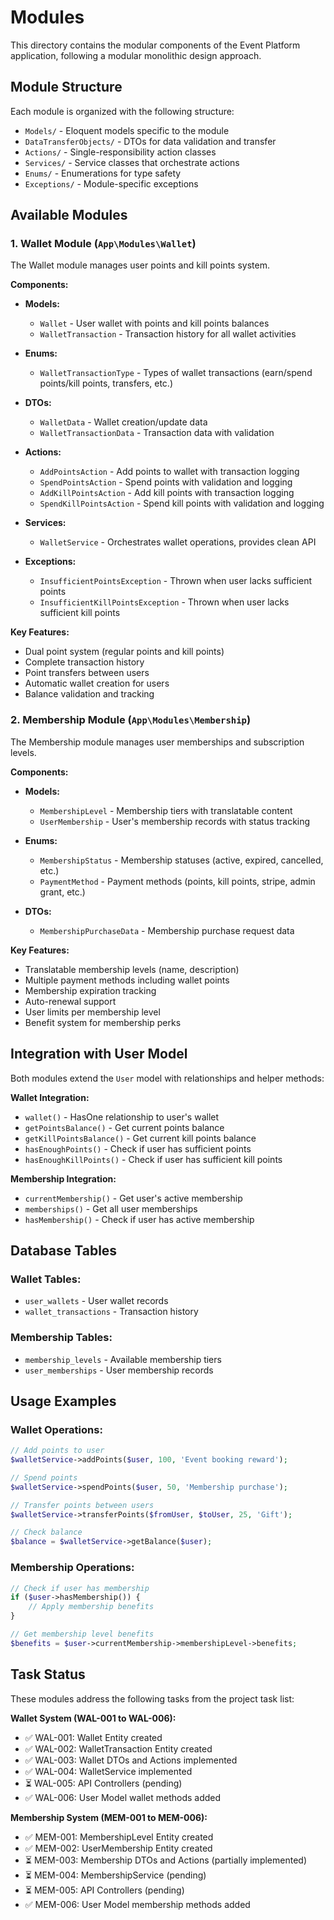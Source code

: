 # Modules

This directory contains the modular components of the Event Platform application, following a modular monolithic design approach.

## Module Structure

Each module is organized with the following structure:
- `Models/` - Eloquent models specific to the module
- `DataTransferObjects/` - DTOs for data validation and transfer
- `Actions/` - Single-responsibility action classes
- `Services/` - Service classes that orchestrate actions
- `Enums/` - Enumerations for type safety
- `Exceptions/` - Module-specific exceptions

## Available Modules

### 1. Wallet Module (`App\Modules\Wallet`)

The Wallet module manages user points and kill points system.

**Components:**
- **Models:**
  - `Wallet` - User wallet with points and kill points balances
  - `WalletTransaction` - Transaction history for all wallet activities

- **Enums:**
  - `WalletTransactionType` - Types of wallet transactions (earn/spend points/kill points, transfers, etc.)

- **DTOs:**
  - `WalletData` - Wallet creation/update data
  - `WalletTransactionData` - Transaction data with validation

- **Actions:**
  - `AddPointsAction` - Add points to wallet with transaction logging
  - `SpendPointsAction` - Spend points with validation and logging
  - `AddKillPointsAction` - Add kill points with transaction logging
  - `SpendKillPointsAction` - Spend kill points with validation and logging

- **Services:**
  - `WalletService` - Orchestrates wallet operations, provides clean API

- **Exceptions:**
  - `InsufficientPointsException` - Thrown when user lacks sufficient points
  - `InsufficientKillPointsException` - Thrown when user lacks sufficient kill points

**Key Features:**
- Dual point system (regular points and kill points)
- Complete transaction history
- Point transfers between users
- Automatic wallet creation for users
- Balance validation and tracking

### 2. Membership Module (`App\Modules\Membership`)

The Membership module manages user memberships and subscription levels.

**Components:**
- **Models:**
  - `MembershipLevel` - Membership tiers with translatable content
  - `UserMembership` - User's membership records with status tracking

- **Enums:**
  - `MembershipStatus` - Membership statuses (active, expired, cancelled, etc.)
  - `PaymentMethod` - Payment methods (points, kill points, stripe, admin grant, etc.)

- **DTOs:**
  - `MembershipPurchaseData` - Membership purchase request data

**Key Features:**
- Translatable membership levels (name, description)
- Multiple payment methods including wallet points
- Membership expiration tracking
- Auto-renewal support
- User limits per membership level
- Benefit system for membership perks

## Integration with User Model

Both modules extend the `User` model with relationships and helper methods:

**Wallet Integration:**
- `wallet()` - HasOne relationship to user's wallet
- `getPointsBalance()` - Get current points balance
- `getKillPointsBalance()` - Get current kill points balance
- `hasEnoughPoints()` - Check if user has sufficient points
- `hasEnoughKillPoints()` - Check if user has sufficient kill points

**Membership Integration:**
- `currentMembership()` - Get user's active membership
- `memberships()` - Get all user memberships
- `hasMembership()` - Check if user has active membership

## Database Tables

### Wallet Tables:
- `user_wallets` - User wallet records
- `wallet_transactions` - Transaction history

### Membership Tables:
- `membership_levels` - Available membership tiers
- `user_memberships` - User membership records

## Usage Examples

### Wallet Operations:
```php
// Add points to user
$walletService->addPoints($user, 100, 'Event booking reward');

// Spend points
$walletService->spendPoints($user, 50, 'Membership purchase');

// Transfer points between users
$walletService->transferPoints($fromUser, $toUser, 25, 'Gift');

// Check balance
$balance = $walletService->getBalance($user);
```

### Membership Operations:
```php
// Check if user has membership
if ($user->hasMembership()) {
    // Apply membership benefits
}

// Get membership level benefits
$benefits = $user->currentMembership->membershipLevel->benefits;
```

## Task Status

These modules address the following tasks from the project task list:

**Wallet System (WAL-001 to WAL-006):**
- ✅ WAL-001: Wallet Entity created
- ✅ WAL-002: WalletTransaction Entity created  
- ✅ WAL-003: Wallet DTOs and Actions implemented
- ✅ WAL-004: WalletService implemented
- ⏳ WAL-005: API Controllers (pending)
- ✅ WAL-006: User Model wallet methods added

**Membership System (MEM-001 to MEM-006):**
- ✅ MEM-001: MembershipLevel Entity created
- ✅ MEM-002: UserMembership Entity created
- ⏳ MEM-003: Membership DTOs and Actions (partially implemented)
- ⏳ MEM-004: MembershipService (pending)
- ⏳ MEM-005: API Controllers (pending)
- ✅ MEM-006: User Model membership methods added 
